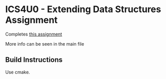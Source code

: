 # ICS4U0 - Extending Data Structures Assignment
Completes [this assignment](https://github.com/johnfraserss/ICS4U/wiki/Extending-Data-Structures)

More info can be seen in the main file

## Build Instructions
Use cmake.

